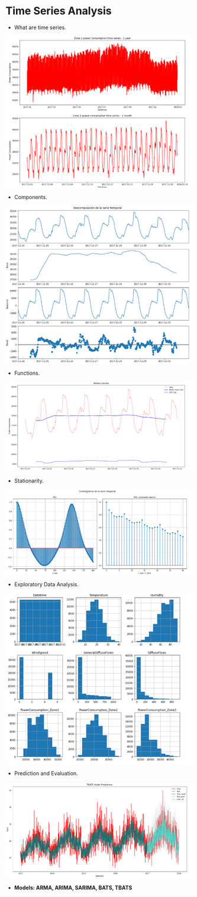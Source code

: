 # Time Series Analysis

- What are time series.

![](https://github.com/FacuJulia/Diploma-in-Data-Science-with-R-and-Python/blob/main/Projects/Python/Python-Projects/Time-Series/image/Time-Series.PNG)

- Components.

![](https://github.com/FacuJulia/Diploma-in-Data-Science-with-R-and-Python/blob/main/Projects/Python/Python-Projects/Time-Series/image/Time-Series-Components.PNG)

- Functions.

![](https://github.com/FacuJulia/Diploma-in-Data-Science-with-R-and-Python/blob/main/Projects/Python/Python-Projects/Time-Series/image/Time-Series-Functions.PNG)

- Stationarity.

![](https://github.com/FacuJulia/Diploma-in-Data-Science-with-R-and-Python/blob/main/Projects/Python/Python-Projects/Time-Series/image/Time-Series-Stationary.PNG)

- Exploratory Data Analysis.

![](https://github.com/FacuJulia/Diploma-in-Data-Science-with-R-and-Python/blob/main/Projects/Python/Python-Projects/Time-Series/image/Time-Series-EDA.PNG)

- Prediction and Evaluation.

![](https://github.com/FacuJulia/Diploma-in-Data-Science-with-R-and-Python/blob/main/Projects/Python/Python-Projects/Time-Series/image/Time-Series-Predictions.PNG)

- **Models: ARMA, ARIMA, SARIMA, BATS, TBATS**
